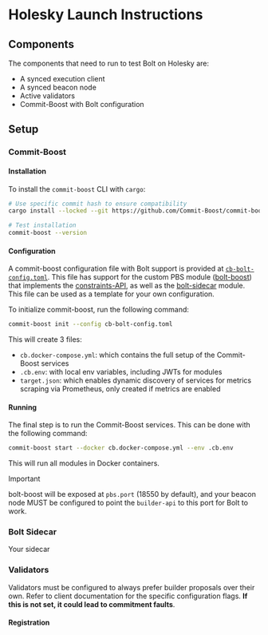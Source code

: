 # Holesky Launch Instructions

## Components
The components that need to run to test Bolt on Holesky are:
- A synced execution client
- A synced beacon node
- Active validators
- Commit-Boost with Bolt configuration

## Setup

### Commit-Boost
#### Installation
To install the `commit-boost` CLI with `cargo`:
```bash
# Use specific commit hash to ensure compatibility
cargo install --locked --git https://github.com/Commit-Boost/commit-boost-client --rev 45ce8f1 commit-boost

# Test installation
commit-boost --version
```
#### Configuration
A commit-boost configuration file with Bolt support is provided at [`cb-bolt-config.toml`](./cb-bolt-config.toml). This file has support
for the custom PBS module ([bolt-boost](../../bolt-boost)) that implements the [constraints-API](https://chainbound.github.io/bolt-docs/api/builder), as
well as the [bolt-sidecar](../../bolt-sidecar) module. This file can be used as a template for your own configuration.

To initialize commit-boost, run the following command:
```bash
commit-boost init --config cb-bolt-config.toml
```

This will create 3 files:
- `cb.docker-compose.yml`: which contains the full setup of the Commit-Boost services
- `.cb.env`: with local env variables, including JWTs for modules
- `target.json`: which enables dynamic discovery of services for metrics scraping via Prometheus, only created if metrics are enabled

#### Running
The final step is to run the Commit-Boost services. This can be done with the following command:
```bash
commit-boost start --docker cb.docker-compose.yml --env .cb.env
```
This will run all modules in Docker containers.

> [!IMPORTANT]
> bolt-boost will be exposed at `pbs.port` (18550 by default), and your beacon node MUST be configured
> to point the `builder-api` to this port for Bolt to work.

### Bolt Sidecar
Your sidecar

### Validators
Validators must be configured to always prefer builder proposals over their own. Refer to client documentation for the specific configuration flags.
**If this is not set, it could lead to commitment faults**.

#### Registration
